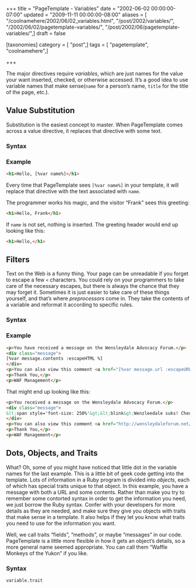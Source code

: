 +++
title = "PageTemplate - Variables"
date = "2002-06-02 00:00:00-07:00"
updated = "2009-11-11 00:00:00-08:00"
aliases = [ "/coolnamehere/2002/06/02_variables.html", "/post/2002/variables/", "/2002/06/02/pagetemplate-variables/", "/post/2002/06/pagetemplate-variables/",]
draft = false

[taxonomies]
category = [ "post",]
tags = [ "pagetemplate", "coolnamehere",]

+++

The major directives require *variables*, which are just names for the
value your want inserted, checked, or otherwise accessed. It’s a good
idea to use variable names that make sense(`name` for a person’s name,
`title` for the title of the page, etc.).

## Value Substitution

Substitution is the easiest concept to master. When PageTemplate comes
across a value directive, it replaces that directive with some text.

### Syntax

### Example

``` html
<h1>Hello, [%var name%]</h1>
```

Every time that PageTemplate sees `[%var name%]` in your template, it
will replace that directive with the text associated with `name`.

The programmer works his magic, and the visitor “Frank” sees this
greeting:

``` html
<h1>Hello, Frank</h1>
```

If `name` is not set, nothing is inserted. The greeting header would end
up looking like this:

``` html
<h1>Hello,</h1>
```

## Filters

Text on the Web is a funny thing. Your page can be unreadable if you
forget to escape a few `<` characters. You could rely on your
programmers to take care of the necessary escapes, but there is always
the chance that they may forget it. Sometimes it is just easier to take
care of these things yourself, and that’s where *preprocessors* come in.
They take the contents of a variable and reformat it according to
specific rules.

### Syntax

### Example

``` html
<p>You have received a message on the Wensleydale Advocacy Forum.</p>
<div class="message">
[%var message.contents :escapeHTML %]
</div>
<p>You can also view this comment <a href="[%var message.url :escapeURL %]">here</a></p>
<p>Thank You,</p>
<p>WAF Management</p>
```

That might end up looking like this:

``` html
<p>You received a message on the Wensleydale Advocacy Forum.</p>
<div class="message">
&lt;span style='font-size: 250%'&gt;&lt;blink&gt;Wenzleedale suks! Cheddr 4evar!!1!&lt;/blink&gt;&lt;/span&gt;
</div>
<p>You can also view this comment <a href="http://wensleydaleforum.net/messages/view/Wenzlee+Sucks%21">here</a></p>
<p>Thank You,</p>
<p>WAF Management</p>
```

## Dots, Objects, and Traits

What? Oh, some of you might have noticed that little dot in the variable
names for the last example. This is a little bit of geek code getting
into the template. Lots of information in a Ruby program is divided into
*objects*, each of which has special traits unique to that object. In
this example, you have a message with both a URL and some contents.
Rather than make you try to remember some contorted syntax in order to
get the information you need, we just borrow the Ruby syntax. Confer
with your developers for more details as they are needed, and make sure
they give you objects with traits that make sense in a template. It also
helps if they let you know what traits you need to use for the
information you want.

Well, we call traits “fields”, “methods”, or maybe “messages” in our
code. PageTemplate is a little more flexible in how it gets an object’s
details, so a more general name seemed appropriate. You can call them
“Waffle Monkeys of the Yukon” if you like.

### Syntax

    variable.trait